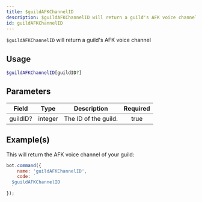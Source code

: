 ```yaml
---
title: $guildAFKChannelID
description: $guildAFKChannelID will return a guild's AFK voice channel.
id: guildAFKChannelID
---
```


`$guildAFKChannelID` will return a guild's AFK voice channel

## Usage

```php
$guildAFKChannelID[guildID?]
```

## Parameters

| Field    | Type    | Description          | Required |
| -------- | ------- | -------------------- | :------: |
| guildID? | integer | The ID of the guild. |   true   |

## Example(s)

This will return the AFK voice channel of your guild:

```javascript
bot.command({
    name: 'guildAFKChannelID',
    code: `
  $guildAFKChannelID
  `
});
```

